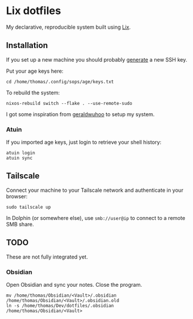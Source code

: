 # Lix dotfiles

My declarative, reproducible system built using [Lix](https://lix.systems/).

## Installation

If you set up a new machine you should probably [generate](https://docs.github.com/en/authentication/connecting-to-github-with-ssh/generating-a-new-ssh-key-and-adding-it-to-the-ssh-agent) a new SSH key.

Put your age keys here:

```console
cd /home/thomas/.config/sops/age/keys.txt
```

To rebuild the system:

```console
nixos-rebuild switch --flake . --use-remote-sudo
```

I got some inspiration from [geraldwuhoo](https://github.com/geraldwuhoo/nixos-config) to setup my system.

### Atuin

If you imported age keys, just login to retrieve your shell history:

```console
atuin login
atuin sync
```

## Tailscale

Connect your machine to your Tailscale network and authenticate in your browser:

```console
sudo tailscale up
```

In Dolphin (or somewhere else), use `smb://user@ip` to connect to a remote SMB share.

## TODO

These are not fully integrated yet.

### Obsidian

Open Obsidian and sync your notes. Close the program.

```console
mv /home/thomas/Obsidian/<Vault>/.obsidian /home/thomas/Obsidian/<Vault>/.obsidian.old
ln -s /home/thomas/Dev/dotfiles/.obsidian /home/thomas/Obsidian/<Vault>
```
